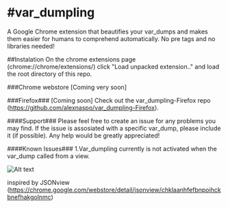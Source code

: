 #var_dumpling
===================

A Google Chrome extension that beautifies your var_dumps and makes 
them easier for humans to comprehend automatically. No pre tags and no libraries needed!

##Instalation
On the chrome extensions page (chrome://chrome/extensions/) click "Load unpacked extension.." and load the root directory of this repo.

###Chrome webstore
[Coming very soon]

###Firefox###
[Coming soon] 
Check out the var_dumpling-Firefox repo (https://github.com/alexnaspo/var_dumpling-Firefox).

####Support###
Please feel free to create an issue for any problems you may find. If the issue
is assosiated with a specific var_dump, please include it (if possible). Any help 
would be greatly appreciated!

####Known Issues###
1.Var_dumpling currently is not activated when the var_dump called from a view.

![Alt text](/alexnaspo/var_dumpling-chrome/master/example.jpg)


inspired by JSONview (https://chrome.google.com/webstore/detail/jsonview/chklaanhfefbnpoihckbnefhakgolnmc)